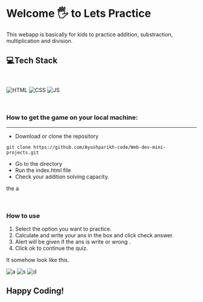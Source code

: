 # Welcome 🖐 to Lets Practice

This webapp is basically for kids to practice addition, substraction, multiplication and division.

## 💻Tech Stack
<br>

![HTML](https://img.shields.io/badge/html5%20-%23E34F26.svg?&style=for-the-badge&logo=html5&logoColor=white)
![CSS](https://img.shields.io/badge/css3%20-%231572B6.svg?&style=for-the-badge&logo=css3&logoColor=white)
![JS](https://img.shields.io/badge/javascript%20-%23323330.svg?&style=for-the-badge&logo=javascript&logoColor=%23F7DF1E)

<br>

### How to get the game on your local machine:

---

- Download or clone the repository

```
git clone https://github.com/Ayushparikh-code/Web-dev-mini-projects.git
```

- Go to the directory
- Run the index.html file
- Check your addition solving capacity.

the a

<br>

### How to use 
1. Select the option you want to practice.
1. Calculate and write your ans in the box and click check answer.
2. Alert will be given if the ans is write or wrong .
3. Click ok to continue the quiz.

It somehow look like this.

![a](https://user-images.githubusercontent.com/76838660/128598434-f516f5dc-d37a-47d5-9cf3-2558687efeab.PNG)
![s](https://user-images.githubusercontent.com/76838660/128598436-15890da5-274c-4c72-b87a-648b93f1fb12.PNG)
![d](https://user-images.githubusercontent.com/76838660/128598437-d4a38186-9eba-4d61-9074-f429e6c1b8da.PNG)


## Happy Coding!
